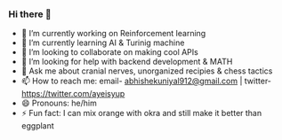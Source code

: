 ### Hi there 👋

<!--
**uniyalabhishek/uniyalabhishek** is a ✨ _special_ ✨ repository because its `README.md` (this file) appears on your GitHub profile.

Here are some ideas to get you started:
-->
- 🔭 I’m currently working on Reinforcement learning
- 🌱 I’m currently learning AI & Turinig machine
- 👯 I’m looking to collaborate on making cool APIs
- 🤔 I’m looking for help with backend development & MATH
- 💬 Ask me about cranial nerves, unorganized recipies & chess tactics
- 📫 How to reach me: email- abhishekuniyal912@gmail.com | twitter- https://twitter.com/ayeisyup
- 😄 Pronouns: he/him
- ⚡ Fun fact: I can mix orange with okra and still make it better than eggplant

